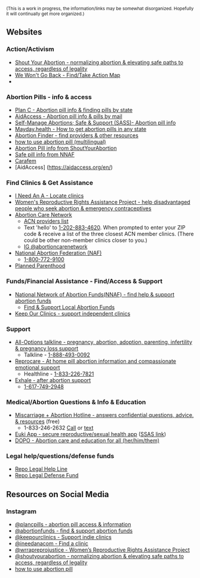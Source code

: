
<sup> (This is a work in progress, the information/links may be somewhat disorganized. Hopefully it will continually get more organized.) </sup>

## Websites

### Action/Activism

- [Shout Your Abortion - normalizing abortion & elevating safe paths to access, regardless of legality](https://shoutyourabortion.com)
- [We Won't Go Back - Find/Take Action Map](https://map.wewontgoback.com)
- 

### Abortion Pills - info & access

- [Plan C - Abortion pill info & finding pills by state](https://www.plancpills.org)
- [AidAccess - Abortion pill info & pills by mail](https://aidaccess.org)
- [Self-Manage Abortions; Safe & Support (SASS)- Abortion pill info](https://abortionpillinfo.org)
- [Mayday.health - How to get abortion pills in any state](https://mayday.health)
- [Abortion Finder - find providers & other resources](https://www.abortionfinder.org/)
- [how to use abortion pill (multilingual)](https://www.howtouseabortionpill.org)
- [Abortion Pill info from ShoutYourAbortion](https://shareabortionpill.info)
- [Safe pill info from NNAF](https://abortionfunds.org/safe-abortion-using-pills)
- [Carafem](https://carafem.org/)
- [AidAccess] (https://aidaccess.org/en/)

### Find Clinics & Get Assistance

- [I Need An A - Locate clinics](https://www.ineedana.com)
- [Women's Reproductive Rights Assistance Project - help disadvantaged people who seek abortion & emergency contraceptives](https://wrrap.org)
- [Abortion Care Network](https://abortioncarenetwork.org)
  - [ACN providers list](https://abortioncarenetwork.org/abortion-care-providers)
  - Text 'hello' to [1-202-883-4620](sms:+12028834620). When prompted to enter your ZIP code & receive a list of the three closest ACN member clinics. (There could be other non-member clinics closer to you.)
  - [IG @abortioncarenetwork](https://www.instagram.com/abortioncarenetwork)
- [National Abortion Federation (NAF)](https://prochoice.org)
  - [1-800-772-9100](tel:+18007729100)
- [Planned Parenthood](https://www.plannedparenthood.org)

### Funds/Financial Assistance - Find/Access & Support

- [National Network of Abortion Funds(NNAF) - find help & support abortion funds](https://abortionfunds.org)
  - [Find & Support Local Abortion Funds](https://abortionfunds.org/funds)
- [Keep Our Clinics - support independent clinics](https://keepourclinics.org/donate/)

### Support

- [All-Options talkline - pregnancy, abortion, adoption, parenting, infertility & pregnancy loss support](https://www.all-options.org/find-support/talkline)
  - Talkline - [1-888-493-0092](tel:+18884930092)
- [Reprocare - At home pill abortion information and compassionate emotional support](https://abortionhotline.org)
  - Healthline - [1-833-226-7821](tel:+18332267821)
- [Exhale - after abortion support](https://exhaleprovoice.org)
  - [1-617-749-2948](tel:+16177492948)

### Medical/Abortion Questions & Info & Education

- [Miscarriage + Abortion Hotline - answers confidential questions, advice, & resources](https://www.mahotline.org) (free)
  - 1-833-246-2632 [Call](tel:1-833-246-2632) or [text](sms:1-833-246-2632)
- [Euki App - secure reproductive/sexual health app](https://eukiapp.com) ([SSAS link](https://abortionpillinfo.org/en/euki-app))
- [DOPO - Abortion care and education for all (her/him/them)](https://www.wearedopo.com)

### Legal help/questions/defense funds

- [Repo Legal Help Line](https://www.reprolegalhelpline.org)
- [Repo Legal Defense Fund](https://reprolegaldefensefund.org)

## Resources on Social Media

### Instagram

- [@plancpills - abortion pill access & information](https://www.instagram.com/plancpills)
- [@abortionfunds - find & support abortion funds](https://www.instagram.com/abortionfunds)
- [@keepourclinics - Support indie clinics](https://www.instagram.com/keepourclinics)
- [@ineedanacom - Find a clinic](https://www.instagram.com/ineedanacom)
- [@wrrapreprojustice - Women’s Reproductive Rights Assistance Project](https://www.instagram.com/wrrapreprojustice)
- [@shoutyourabortion - normalizing abortion & elevating safe paths to access, regardless of legality](https://www.instagram.com/shoutyourabortion)
- [how to use abortion pill](https://www.instagram.com/htuabortionpill)
